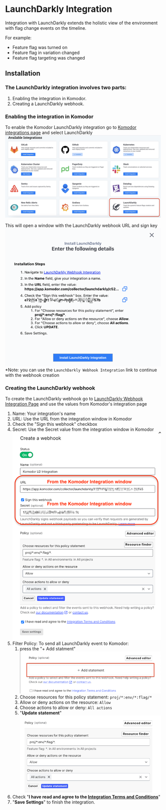 # LaunchDarkly Integration

Integration with LaunchDarkly extends the holistic view of the environment with flag change events on the timeline.

For example:

- Feature flag was turned on
- Feature flag in variation changed
- Feature flag targeting was changed

## Installation

### The LaunchDarkly integration involves two parts: 
1. Enabling the integration in Komodor.
2. Creating a LaunchDarkly webhook.

### Enabling the integration in Komodor
To enable the Komodor LaunchDarkly integration go to [Komodor integrations page](https://app.komodor.com/main/integration) and select LaunchDarkly
![LaunchDarkly select integration](../img/Launchdarkly-integration-select.jpg)

This will open a window with the LaunchDarkly webhook URL and sign key
![LaunchDarkly Install Window](../img/Launchdarkly-install-window.png)
*Note: you can use the `LaunchDarkly Webhook Integration` link to continue with the webhook creation

### Creating the LaunchDarkly webhook
To create the LaunchDarkly webhook go to [LaunchDarkly Webhook Integration Page](https://app.launchdarkly.com/default/integrations/webhooks/new)
and use the values from Komodor's integration page

1. Name: Your integration's name
2. URL:  Use the URL from the integration window in Komodor 
3. Check the "Sign this webhook" checkbox
4. Secret: Use the Secret value from the integration window in Komodor 
![LaunchDarkly-webhook](../img/Launchdarkly-webhook.png)
5. Filter Policy:
   To send all LaunchDarkly event to Komodor:
   1. press the "+ Add statment"
![LaunchDarkly-webhook](../img/Launchdarkly-add-statment.png)
   2. Choose resources for this policy statement: ```proj/*:env/*:flag/*```
   3. Allow or deny actions on the resource: ```Allow```
   4. Choose actions to allow or deny: ```All actions```
   5. "**Update statement**"
![LaunchDarkly-webhook](../img/Launchdarkly-filter-policy.png)
6. Check "**I have read and agree to the [Integration Terms and Conditions](https://launchdarkly.com/policies/integrations)**"
7. "**Save Settings**" to finish the integration.
      
